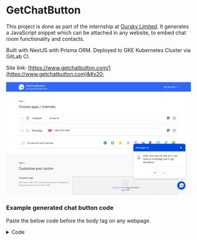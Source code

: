 # GetChatButton

This project is done as part of the internship at [Oursky Limited](https://oursky.com). It generates a JavaScript snippet which can be attached in any website, to embed chat room functionality and contacts.

Built with NextJS with Prisma ORM. Deployed to GKE Kubernetes Cluster via GitLab CI.

Site link: [https://www.getchatbutton.com/](https://www.getchatbutton.com)&#x20;

![GetChatButton editor page](../.gitbook/assets/2.png)

### Example generated chat button code

Paste the below code before the body tag on any webpage.

<details>

<summary>Code</summary>

```html
<!-- Getchatbutton.com widget -->
<script type="text/javascript">
var refJSON = {"greetingTitle":"Message Us","greetingMessage":"Hello, how may we help you? Just send us a message now to get assistance.","position":"right","primaryColor":"#004BE0","isDefaultMainCBImage":true,"mainCBImage":"https://app.getchatbutton.com/assets/cb/cb/main-transparent.png","bottomLabel":null,"callToAction":"Contact Us Now","greetingIcon":"https://app.getchatbutton.com/assets/cb/cb/empty-avatar.png","items":[{"name":"Instagram","slug":"ig","target":"oursky.hk","color":"#EB43A7","faName":["fab","instagram"],"link":"https://instagram.com/","placeholder":"Page name (e.g. teamsnapchat)"},{"name":"WhatsApp","slug":"whatsapp","target":"+85291234567","color":"#59D298","faName":["fab","whatsapp"],"link":"https://wa.me/","placeholder":"Phone number (e.g. +1 123456789)","showInputHint":false}],"env":"production"}
var baseURL = "https://static.getchatbutton.com"

function loadCB() {

  var rootDiv = document.createElement("div")
  rootDiv.id = "oursky-cb"
  document.body.appendChild(rootDiv)

  var fbRoot = document.createElement("div")
  fbRoot.id = "fb-root"
  fbRoot.style.opacity = "0"
  document.body.appendChild(fbRoot)

  var fbCustomerChat = document.createElement("div")
  fbCustomerChat.id = "fb-customer-chat"
  fbCustomerChat.classList.add("fb-customerchat")
  document.body.appendChild(fbCustomerChat)

  if (!document.getElementById("facebook-jssdk")) {
    var script = document.createElement("script")
    script.src = "https://connect.facebook.net/en_US/sdk/xfbml.customerchat.js"
    script.crossOrigin = "anonymous"
    document.body.appendChild(script)
  }


  fetch(baseURL + '/asset-manifest.json')
    .then(function (response) { return response.json() })
    .then(function (data) {

      const entryPoints = data.entrypoints
      entryPoints.forEach(function (entryPoint) {
        var url = baseURL + '/' + entryPoint
        if (url.endsWith(".js")) {
          var script = document.createElement("script")
          script.src = url
          document.body.appendChild(script)
        } else if (url.endsWith(".css")) {
          var stylesheet = document.createElement("link")
          stylesheet.href = url
          stylesheet.rel = "stylesheet"
          document.head.appendChild(stylesheet)
        }
      })
      // console.log("[cb] script loaded")
    })
    .catch(function (error) {
      console.error("[cb] unable to load GetChatButton from manifest")
    })
}

if (document.readyState !== 'complete') {
  window.addEventListener('load', loadCB)
} else {
  loadCB()
}
    
</script>

```

</details>

